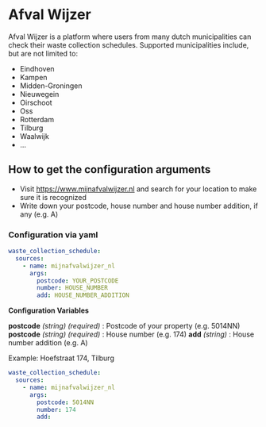 # Afval Wijzer

Afval Wijzer is a platform where users from many dutch municipalities can check their waste collection schedules.
Supported municipalities include, but are not limited to:
- Eindhoven
- Kampen
- Midden-Groningen
- Nieuwegein
- Oirschoot
- Oss
- Rotterdam
- Tilburg
- Waalwijk
- ...

## How to get the configuration arguments

- Visit <https://www.mijnafvalwijzer.nl> and search for your location to make sure it is recognized
- Write down your postcode, house number and house number addition, if any (e.g. A)


### Configuration via yaml

```yaml
waste_collection_schedule:
  sources: 
    - name: mijnafvalwijzer_nl
      args:
        postcode: YOUR_POSTCODE
        number: HOUSE_NUMBER
        add: HOUSE_NUMBER_ADDITION
```

**Configuration Variables**

**postcode** _(string) (required)_ : Postcode of your property (e.g. 5014NN)
**postcode** _(string) (required)_ : House number (e.g. 174)
**add** _(string)_ : House number addition (e.g. A)

Example: Hoefstraat 174, Tilburg

```yaml
waste_collection_schedule:
  sources: 
    - name: mijnafvalwijzer_nl
      args:
        postcode: 5014NN
        number: 174
        add:
```
